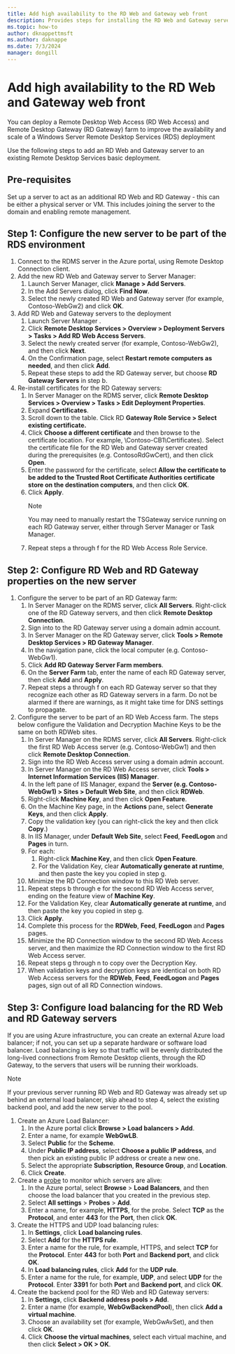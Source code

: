 ```yaml
---
title: Add high availability to the RD Web and Gateway web front
description: Provides steps for installing the RD Web and Gateway servers in an RDS deployment.
ms.topic: how-to
author: dknappettmsft
ms.author: daknappe
ms.date: 7/3/2024
manager: dongill
---
```

# Add high availability to the RD Web and Gateway web front


You can deploy a Remote Desktop Web Access (RD Web Access) and Remote Desktop Gateway (RD Gateway) farm to improve the availability and scale of a Windows Server Remote Desktop Services (RDS) deployment

Use the following steps to add an RD Web and Gateway server to an existing Remote Desktop Services basic deployment.

## Pre-requisites

Set up a server to act as an additional RD Web and RD Gateway - this can be either a physical server or VM. This includes joining the server to the domain and enabling remote management.

## Step 1: Configure the new server to be part of the RDS environment

1. Connect to the RDMS server in the Azure portal, using Remote Desktop Connection client.
2. Add the new RD Web and Gateway server to Server Manager:
    1. Launch Server Manager, click **Manage > Add Servers**.
    2. In the Add Servers dialog, click **Find Now**.
    3. Select the newly created RD Web and Gateway server (for example, Contoso-WebGw2) and click **OK**.
3. Add RD Web and Gateway servers to the deployment
    1. Launch Server Manager .
    2. Click **Remote Desktop Services > Overview > Deployment Servers > Tasks > Add RD Web Access Servers**.
    3. Select the newly created server (for example, Contoso-WebGw2), and then click **Next**.
    4. On the Confirmation page, select **Restart remote computers as needed**, and then click **Add**.
    5. Repeat these steps to add the RD Gateway server, but choose **RD Gateway Servers** in step b.
4. Re-install certificates for the RD Gateway servers:
   1. In Server Manager on the RDMS server, click **Remote Desktop Services > Overview > Tasks > Edit Deployment Properties**.
   2. Expand **Certificates**.
   3. Scroll down to the table. Click RD **Gateway Role Service > Select existing certificate.**
   4. Click **Choose a different certificate** and then browse to the certificate location. For example, \Contoso-CB1\Certificates). Select the certificate file for the RD Web and Gateway server created during the prerequisites (e.g. ContosoRdGwCert), and then click **Open**.
   5. Enter the password for the certificate, select **Allow the certificate to be added to the Trusted Root Certificate Authorities certificate store on the destination computers**, and then click **OK**.
   6. Click **Apply**.
      > [!NOTE]
      > You may need to manually restart the TSGateway service running on each RD Gateway server, either through Server Manager or Task Manager.
   7. Repeat steps a through f for the RD Web Access Role Service.

## Step 2: Configure RD Web and RD Gateway properties on the new server
1. Configure the server to be part of an RD Gateway farm:
    1.  In Server Manager on the RDMS server, click **All Servers**. Right-click one of the RD Gateway servers, and then click **Remote Desktop Connection**.
    2.  Sign into to the RD Gateway server using a domain admin account.
    3.  In Server Manager on the RD Gateway server, click **Tools > Remote Desktop Services > RD Gateway Manager**.
    4.  In the navigation pane, click the local computer (e.g. Contoso-WebGw1).
    5.  Click **Add RD Gateway Server Farm members**.
    6.  On the **Server Farm** tab, enter the name of each RD Gateway server, then click **Add** and **Apply**.
    7.  Repeat steps a through f on each RD Gateway server so that they recognize each other as RD Gateway servers in a farm. Do not be alarmed if there are warnings, as it might take time for DNS settings to propagate.
2. Configure the server to be part of an RD Web Access farm. The steps below configure the Validation and Decryption Machine Keys to be the same on both RDWeb sites.
    1.  In Server Manager on the RDMS server, click **All Servers**. Right-click the first RD Web Access server (e.g. Contoso-WebGw1) and then click **Remote Desktop Connection**.
    2.  Sign into the RD Web Access server using a domain admin account.
    3.  In Server Manager on the RD Web Access server, click **Tools > Internet Information Services (IIS) Manager**.
    4.  In the left pane of IIS Manager, expand the **Server (e.g. Contoso-WebGw1) > Sites > Default Web Site**, and then click **RDWeb**.
    5.  Right-click **Machine Key**, and then click **Open Feature**.
    6.  On the Machine Key page, in the **Actions** pane, select **Generate Keys**, and then click **Apply**.
    7.  Copy the validation key (you can right-click the key and then click **Copy**.)
    8.  In IIS Manager, under **Default Web Site**, select **Feed**, **FeedLogon** and **Pages** in turn.
    9. For each:
        1.  Right-click **Machine Key**, and then click **Open Feature**.
        2.  For the Validation Key, clear **Automatically generate at runtime**, and then paste the key you copied in step g.
    10.  Minimize the RD Connection window to this RD Web server.
    11.  Repeat steps b through e for the second RD Web Access server, ending on the feature view of **Machine Key**.
    12. For the Validation Key, clear **Automatically generate at runtime**, and then paste the key you copied in step g.
    13. Click **Apply**.
    14. Complete this process for the **RDWeb**, **Feed**, **FeedLogon** and **Pages** pages.
    15. Minimize the RD Connection window to the second RD Web Access server, and then maximize the RD Connection window to the first RD Web Access server.
    16. Repeat steps g through n to copy over the Decryption Key.
    17. When validation keys and decryption keys are identical on both RD Web Access servers for the **RDWeb**, **Feed**, **FeedLogon** and **Pages** pages, sign out of all RD Connection windows.

## Step 3: Configure load balancing for the RD Web and RD Gateway servers

If you are using Azure infrastructure, you can create an external Azure load balancer; if not, you can set up a separate hardware or software load balancer. Load balancing is key so that traffic will be evenly distributed the long-lived connections from Remote Desktop clients, through the RD Gateway, to the servers that users will be running their workloads.

> [!NOTE]
> If your previous server running RD Web and RD Gateway was already set up behind an external load balancer, skip ahead to step 4, select the existing backend pool, and add the new server to the pool.

1.  Create an Azure Load Balancer:
    1.  In the Azure portal click **Browse > Load balancers > Add**.
    2.  Enter a name, for example **WebGwLB**.
    3.  Select **Public** for the **Scheme**.
    4.  Under **Public IP address**, select **Choose a public IP address**, and then pick an existing public IP address or create a new one.
    5.  Select the appropriate **Subscription**, **Resource Group**, and **Location**.
    6.  Click **Create**.
2. Create a [probe](/azure/load-balancer/load-balancer-custom-probe-overview) to monitor which servers are alive:
    1.  In the Azure portal, select **Browse** > **Load Balancers**, and then choose the load balancer that you created in the previous step.
    2.  Select **All settings** > **Probes** > **Add**.
    3.  Enter a name, for example, **HTTPS**, for the probe. Select **TCP** as the **Protocol**, and enter **443** for the **Port**, then click **OK**.
3.  Create the HTTPS and UDP load balancing rules:
    1.  In **Settings**, click **Load balancing rules**.
    2.  Select **Add** for the **HTTPS rule**.
    3.  Enter a name for the rule, for example, HTTPS, and select **TCP** for the **Protocol**. Enter **443** for both **Port** and **Backend port**, and click **OK**.
    4.  In **Load balancing rules**, click **Add** for the **UDP rule**.
    5.  Enter a name for the rule, for example, **UDP**, and select **UDP** for the **Protocol**. Enter **3391** for both **Port** and **Backend port**, and click **OK**.
4. Create the backend pool for the RD Web and RD Gateway servers:
      1. In **Settings**, click **Backend address pools > Add**.
      2. Enter a name (for example, **WebGwBackendPool**), then click **Add a virtual machine**.
      3. Choose an availability set (for example, WebGwAvSet), and then click **OK**.
      4. Click **Choose the virtual machines**, select each virtual machine, and then click **Select > OK > OK**.
